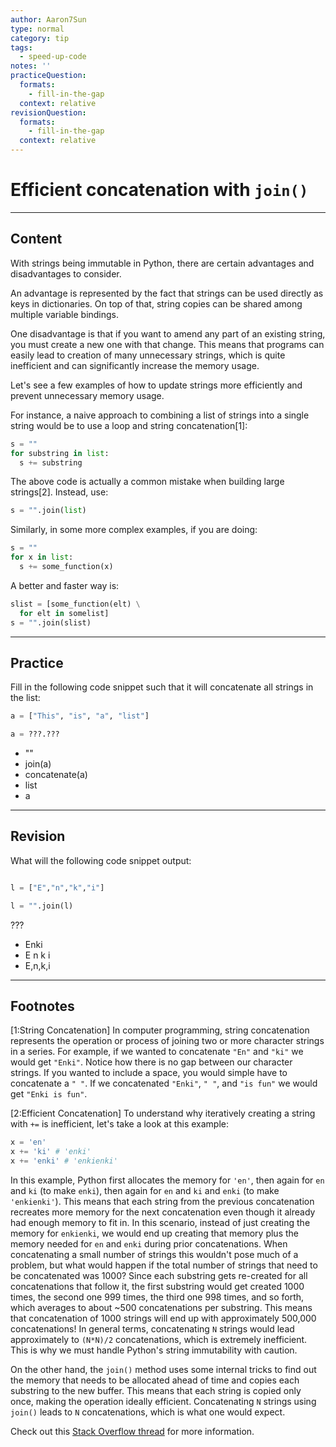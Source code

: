 ```yaml
---
author: Aaron7Sun
type: normal
category: tip
tags:
  - speed-up-code
notes: ''
practiceQuestion:
  formats:
    - fill-in-the-gap
  context: relative
revisionQuestion:
  formats:
    - fill-in-the-gap
  context: relative
---
```


# Efficient concatenation with `join()`


---

## Content

With strings being immutable in Python, there are certain advantages and disadvantages to consider.

An advantage is represented by the fact that strings can be used directly as keys in dictionaries. On top of that, string copies can be shared among multiple variable bindings.

One disadvantage is that if you want to amend any part of an existing string, you must create a new one with that change. This means that programs can easily lead to creation of many unnecessary strings, which is quite inefficient and can significantly increase the memory usage.

Let's see a few examples of how to update strings more efficiently and prevent unnecessary memory usage.

For instance, a naive approach to combining a list of strings into a single string would be to use a loop and string concatenation[1]:

```python
s = ""
for substring in list:
  s += substring
```

The above code is actually a common mistake when building large strings[2]. Instead, use:

```python
s = "".join(list)
```

Similarly, in some more complex examples, if you are doing:

```python
s = ""
for x in list:
  s += some_function(x)
```

A better and faster way is:

```python
slist = [some_function(elt) \
  for elt in somelist]
s = "".join(slist)
```


---

## Practice

Fill in the following code snippet such that it will concatenate all strings in the list:

```python
a = ["This", "is", "a", "list"]

a = ???.???

```

- ""
- join(a)
- concatenate(a)
- list
- a


---

## Revision

What will the following code snippet output:

```python

l = ["E","n","k","i"]

l = "".join(l)
```

???

- Enki
- E n k i
- E,n,k,i


---

## Footnotes

[1:String Concatenation]
In computer programming, string concatenation represents the operation or process of joining two or more character strings in a series. For example, if we wanted to concatenate `"En"` and `"ki"` we would get `"Enki"`. Notice how there is no gap between our character strings. If you wanted to include a space, you would simple have to concatenate a `" "`. If we concatenated `"Enki"`, `" "`, and `"is fun"` we would get `"Enki is fun"`.

[2:Efficient Concatenation]
To understand why iteratively creating a string with `+=` is inefficient, let's take a look at this example:

```py
x = 'en'
x += 'ki' # 'enki' 
x += 'enki' # 'enkienki'
```

In this example, Python first allocates the memory for `'en'`, then again for `en` and `ki` (to make `enki`), then again for `en` and `ki` and `enki` (to make `'enkienki'`). This means that each string from the previous concatenation recreates more memory for the next concatenation even though it already had enough memory to fit in. In this scenario, instead of just creating the memory for `enkienki`, we would end up creating that memory plus the memory needed for `en` and `enki` during prior concatenations. 
When concatenating a small number of strings this wouldn't pose much of a problem, but what would happen if the total number of strings that need to be concatenated was 1000? Since each substring gets re-created for all concatenations that follow it, the first substring would get created 1000 times, the second one 999 times, the third one 998 times, and so forth, which averages to about ~500 concatenations per substring. This means that concatenation of 1000 strings  will end up with approximately 500,000 concatenations! In general terms, concatenating `N` strings would lead approximately to `(N*N)/2` concatenations, which is extremely inefficient. This is why we must handle Python's string immutability with caution.

On the other hand, the `join()` method uses some internal tricks to find out the memory that needs to be allocated ahead of time and copies each substring to the new buffer. This means that each string is copied only once, making the operation ideally efficient. Concatenating `N` strings using `join()` leads to `N` concatenations, which is what one would expect.

Check out this [Stack Overflow thread](https://stackoverflow.com/a/39312172) for more information.
